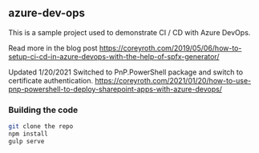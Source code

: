## azure-dev-ops

This is a sample project used to demonstrate CI / CD with Azure DevOps. 

Read more in the blog post
https://coreyroth.com/2019/05/06/how-to-setup-ci-cd-in-azure-devops-with-the-help-of-spfx-generator/

Updated 1/20/2021
Switched to PnP.PowerShell package and switch to certificate authentication.
https://coreyroth.com/2021/01/20/how-to-use-pnp-powershell-to-deploy-sharepoint-apps-with-azure-devops/

### Building the code

```bash
git clone the repo
npm install
gulp serve
```



